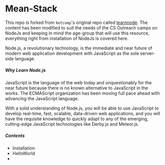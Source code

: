 # Mean-Stack
This repo is forked from `ketcomp`'s original repo called [learnnode](https://github.com/Ketcomp/learnnode). The content has been modified to suit the needs of the CS Outreach camps on NodeJs and keeping in mind the age-group that will use this resource, everything right from installation of NodeJs is covered here.

Node.js, a revolutionary technology, is the immediate and near future of modern web application development with JavaScript as the sole server-side language. 

##### Why Learn Node.js
JavaScript is the language of the web today and unquestionably for the near future because there is no known alternative to JavaScript in the works. The ECMAScript organization has been moving full pace ahead with advancing the JavaScript language.

With a solid understanding of Node.js, you will be able to use JavaScript to develop real-time, fast, scalable, data-driven web applications, and you will have the requisite knowledge to quickly adapt to any of the emerging, cutting-edge JavaScript technologies like Derby.js and Meteor.js. 

##### Contents
* Installation
* HelloWorld
* 